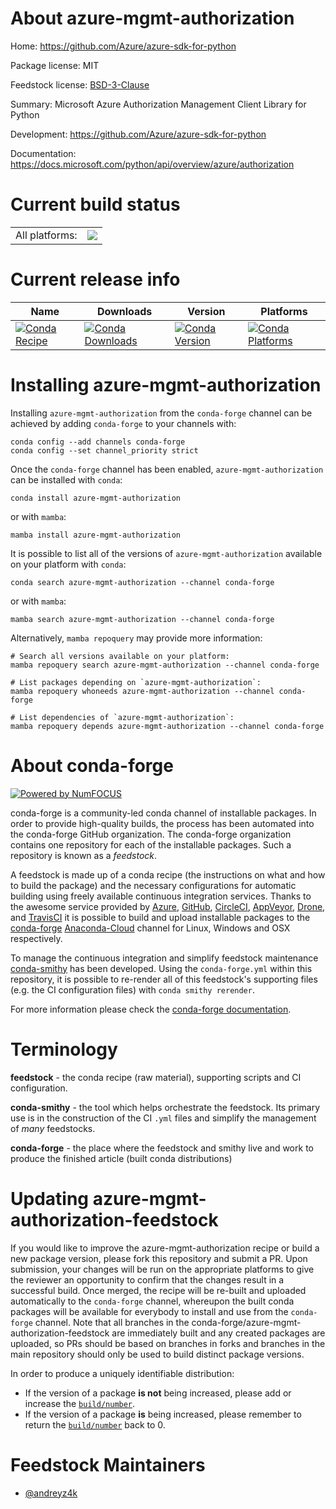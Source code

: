 About azure-mgmt-authorization
==============================

Home: https://github.com/Azure/azure-sdk-for-python

Package license: MIT

Feedstock license: [BSD-3-Clause](https://github.com/conda-forge/azure-mgmt-authorization-feedstock/blob/main/LICENSE.txt)

Summary: Microsoft Azure Authorization Management Client Library for Python

Development: https://github.com/Azure/azure-sdk-for-python

Documentation: https://docs.microsoft.com/python/api/overview/azure/authorization

Current build status
====================


<table><tr><td>All platforms:</td>
    <td>
      <a href="https://dev.azure.com/conda-forge/feedstock-builds/_build/latest?definitionId=6253&branchName=main">
        <img src="https://dev.azure.com/conda-forge/feedstock-builds/_apis/build/status/azure-mgmt-authorization-feedstock?branchName=main">
      </a>
    </td>
  </tr>
</table>

Current release info
====================

| Name | Downloads | Version | Platforms |
| --- | --- | --- | --- |
| [![Conda Recipe](https://img.shields.io/badge/recipe-azure--mgmt--authorization-green.svg)](https://anaconda.org/conda-forge/azure-mgmt-authorization) | [![Conda Downloads](https://img.shields.io/conda/dn/conda-forge/azure-mgmt-authorization.svg)](https://anaconda.org/conda-forge/azure-mgmt-authorization) | [![Conda Version](https://img.shields.io/conda/vn/conda-forge/azure-mgmt-authorization.svg)](https://anaconda.org/conda-forge/azure-mgmt-authorization) | [![Conda Platforms](https://img.shields.io/conda/pn/conda-forge/azure-mgmt-authorization.svg)](https://anaconda.org/conda-forge/azure-mgmt-authorization) |

Installing azure-mgmt-authorization
===================================

Installing `azure-mgmt-authorization` from the `conda-forge` channel can be achieved by adding `conda-forge` to your channels with:

```
conda config --add channels conda-forge
conda config --set channel_priority strict
```

Once the `conda-forge` channel has been enabled, `azure-mgmt-authorization` can be installed with `conda`:

```
conda install azure-mgmt-authorization
```

or with `mamba`:

```
mamba install azure-mgmt-authorization
```

It is possible to list all of the versions of `azure-mgmt-authorization` available on your platform with `conda`:

```
conda search azure-mgmt-authorization --channel conda-forge
```

or with `mamba`:

```
mamba search azure-mgmt-authorization --channel conda-forge
```

Alternatively, `mamba repoquery` may provide more information:

```
# Search all versions available on your platform:
mamba repoquery search azure-mgmt-authorization --channel conda-forge

# List packages depending on `azure-mgmt-authorization`:
mamba repoquery whoneeds azure-mgmt-authorization --channel conda-forge

# List dependencies of `azure-mgmt-authorization`:
mamba repoquery depends azure-mgmt-authorization --channel conda-forge
```


About conda-forge
=================

[![Powered by
NumFOCUS](https://img.shields.io/badge/powered%20by-NumFOCUS-orange.svg?style=flat&colorA=E1523D&colorB=007D8A)](https://numfocus.org)

conda-forge is a community-led conda channel of installable packages.
In order to provide high-quality builds, the process has been automated into the
conda-forge GitHub organization. The conda-forge organization contains one repository
for each of the installable packages. Such a repository is known as a *feedstock*.

A feedstock is made up of a conda recipe (the instructions on what and how to build
the package) and the necessary configurations for automatic building using freely
available continuous integration services. Thanks to the awesome service provided by
[Azure](https://azure.microsoft.com/en-us/services/devops/), [GitHub](https://github.com/),
[CircleCI](https://circleci.com/), [AppVeyor](https://www.appveyor.com/),
[Drone](https://cloud.drone.io/welcome), and [TravisCI](https://travis-ci.com/)
it is possible to build and upload installable packages to the
[conda-forge](https://anaconda.org/conda-forge) [Anaconda-Cloud](https://anaconda.org/)
channel for Linux, Windows and OSX respectively.

To manage the continuous integration and simplify feedstock maintenance
[conda-smithy](https://github.com/conda-forge/conda-smithy) has been developed.
Using the ``conda-forge.yml`` within this repository, it is possible to re-render all of
this feedstock's supporting files (e.g. the CI configuration files) with ``conda smithy rerender``.

For more information please check the [conda-forge documentation](https://conda-forge.org/docs/).

Terminology
===========

**feedstock** - the conda recipe (raw material), supporting scripts and CI configuration.

**conda-smithy** - the tool which helps orchestrate the feedstock.
                   Its primary use is in the construction of the CI ``.yml`` files
                   and simplify the management of *many* feedstocks.

**conda-forge** - the place where the feedstock and smithy live and work to
                  produce the finished article (built conda distributions)


Updating azure-mgmt-authorization-feedstock
===========================================

If you would like to improve the azure-mgmt-authorization recipe or build a new
package version, please fork this repository and submit a PR. Upon submission,
your changes will be run on the appropriate platforms to give the reviewer an
opportunity to confirm that the changes result in a successful build. Once
merged, the recipe will be re-built and uploaded automatically to the
`conda-forge` channel, whereupon the built conda packages will be available for
everybody to install and use from the `conda-forge` channel.
Note that all branches in the conda-forge/azure-mgmt-authorization-feedstock are
immediately built and any created packages are uploaded, so PRs should be based
on branches in forks and branches in the main repository should only be used to
build distinct package versions.

In order to produce a uniquely identifiable distribution:
 * If the version of a package **is not** being increased, please add or increase
   the [``build/number``](https://docs.conda.io/projects/conda-build/en/latest/resources/define-metadata.html#build-number-and-string).
 * If the version of a package **is** being increased, please remember to return
   the [``build/number``](https://docs.conda.io/projects/conda-build/en/latest/resources/define-metadata.html#build-number-and-string)
   back to 0.

Feedstock Maintainers
=====================

* [@andreyz4k](https://github.com/andreyz4k/)

